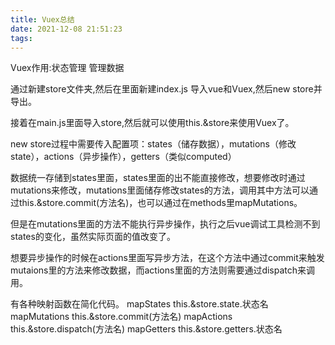 ```yaml
---
title: Vuex总结
date: 2021-12-08 21:51:23
tags:
---
```

Vuex作用:状态管理 管理数据

通过新建store文件夹,然后在里面新建index.js 导入vue和Vuex,然后new store并导出。

接着在main.js里面导入store,然后就可以使用this.&store来使用Vuex了。

new store过程中需要传入配置项：states（储存数据），mutations（修改state），actions（异步操作），getters（类似computed）

数据统一存储到states里面，states里面的出不能直接修改，想要修改时通过mutations来修改，mutations里面储存修改states的方法，调用其中方法可以通过this.&store.commit(方法名)，也可以通过在methods里mapMutations。

但是在mutations里面的方法不能执行异步操作，执行之后vue调试工具检测不到states的变化，虽然实际页面的值改变了。

想要异步操作的时候在actions里面写异步方法，在这个方法中通过commit来触发mutaions里的方法来修改数据，而actions里面的方法则需要通过dispatch来调用。

有各种映射函数在简化代码。
mapStates this.&store.state.状态名
mapMutations this.&store.commit(方法名)
mapActions this.&store.dispatch(方法名)
mapGetters this.&store.getters.状态名


